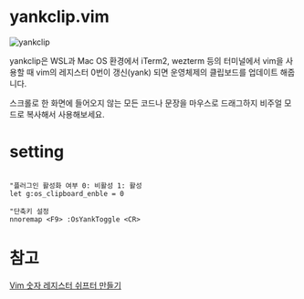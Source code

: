 # yankclip.vim
![yankclip](https://user-images.githubusercontent.com/29521447/202831340-3574ec2f-17dd-4eea-8439-1ffe7ec9b6c9.gif)

yankclip은 WSL과 Mac OS 환경에서 iTerm2, wezterm 등의 터미널에서 vim을 사용할 때 vim의 레지스터 0번이 갱신(yank) 되면 운영체제의 클립보드를 업데이트 해줍니다.

스크롤로 한 화면에 들어오지 않는 모든 코드나 문장을 마우스로 드래그하지 비주얼 모드로 복사해서 사용해보세요.

# setting
```vim

"플러그인 활성화 여부 0: 비활성 1: 활성
let g:os_clipboard_enble = 0

"단축키 설정 
nnoremap <F9> :OsYankToggle <CR>

```
# 참고
[Vim 숫자 레지스터 쉬프터 만들기](https://johngrib.github.io/wiki/vim/numbered-register-shift/)

